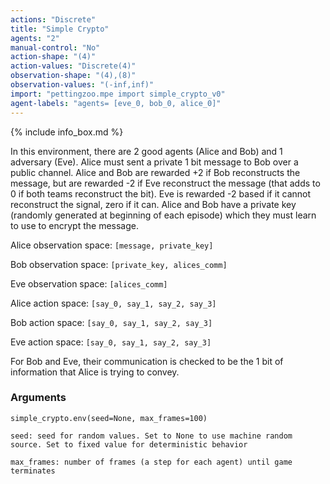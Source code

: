```yaml
---
actions: "Discrete"
title: "Simple Crypto"
agents: "2"
manual-control: "No"
action-shape: "(4)"
action-values: "Discrete(4)"
observation-shape: "(4),(8)"
observation-values: "(-inf,inf)"
import: "pettingzoo.mpe import simple_crypto_v0"
agent-labels: "agents= [eve_0, bob_0, alice_0]"
---
```


{% include info_box.md %}



In this environment, there are 2 good agents (Alice and Bob) and 1 adversary (Eve). Alice must sent a private 1 bit message to Bob over a public channel. Alice and Bob are rewarded +2 if Bob reconstructs the message, but are rewarded -2 if Eve reconstruct the message (that adds to 0 if both teams reconstruct the bit). Eve is rewarded -2 based if it cannot reconstruct the signal, zero if it can. Alice and Bob have a private key (randomly generated at beginning of each episode) which they must learn to use to encrypt the message.


Alice observation space: `[message, private_key]`

Bob observation space: `[private_key, alices_comm]`

Eve observation space: `[alices_comm]`

Alice action space: `[say_0, say_1, say_2, say_3]`

Bob action space: `[say_0, say_1, say_2, say_3]`

Eve action space: `[say_0, say_1, say_2, say_3]`

For Bob and Eve, their communication is checked to be the 1 bit of information that Alice is trying to convey.

### Arguments

```
simple_crypto.env(seed=None, max_frames=100)
```

```
seed: seed for random values. Set to None to use machine random source. Set to fixed value for deterministic behavior

max_frames: number of frames (a step for each agent) until game terminates
```
